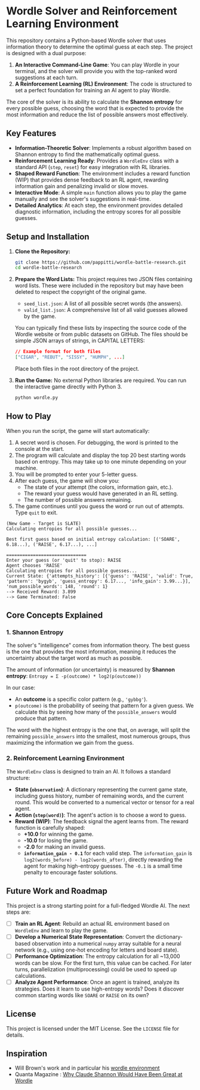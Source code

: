 # Wordle Solver and Reinforcement Learning Environment

This repository contains a Python-based Wordle solver that uses information theory to determine the optimal guess at each step. The project is designed with a dual purpose:

1.  **An Interactive Command-Line Game**: You can play Wordle in your terminal, and the solver will provide you with the top-ranked word suggestions at each turn.
2.  **A Reinforcement Learning (RL) Environment**: The code is structured to set a perfect foundation for training an AI agent to play Wordle.

The core of the solver is its ability to calculate the **Shannon entropy** for every possible guess, choosing the word that is expected to provide the most information and reduce the list of possible answers most effectively.

## Key Features

-   **Information-Theoretic Solver**: Implements a robust algorithm based on Shannon entropy to find the mathematically optimal guess.
-   **Reinforcement Learning Ready**: Provides a `WordleEnv` class with a standard API (`step`, `reset`) for easy integration with RL libraries.
-   **Shaped Reward Function**: The environment includes a  reward function (WIP) that provides dense feedback to an RL agent, rewarding information gain and penalizing invalid or slow moves.
-   **Interactive Mode**: A simple `main` function allows you to play the game manually and see the solver's suggestions in real-time.
-   **Detailed Analytics**: At each step, the environment provides detailed diagnostic information, including the entropy scores for all possible guesses.

## Setup and Installation

1.  **Clone the Repository:**
    ```bash
    git clone https://github.com/pappitti/wordle-battle-research.git
    cd wordle-battle-research
    ```

2.  **Prepare the Word Lists:**
    This project requires two JSON files containing word lists. These were included in the repository but may have been deleted to respect the copyright of the original game.

    -   `seed_list.json`: A list of all possible secret words (the answers).
    -   `valid_list.json`: A comprehensive list of all valid guesses allowed by the game.

    You can typically find these lists by inspecting the source code of the Wordle website or from public datasets on GitHub. The files should be simple JSON arrays of strings, in CAPITAL LETTERS:
    ```json
    // Example format for both files
    ["CIGAR", "REBUT", "SISSY", "HUMPH", ...]
    ```
    Place both files in the root directory of the project.

3.  **Run the Game:**
    No external Python libraries are required. You can run the interactive game directly with Python 3.
    ```bash
    python wordle.py
    ```

## How to Play

When you run the script, the game will start automatically:
1.  A secret word is chosen. For debugging, the word is printed to the console at the start.
2.  The program will calculate and display the top 20 best starting words based on entropy. This may take up to one minute depending on your machine.  
3.  You will be prompted to enter your 5-letter guess.
4.  After each guess, the game will show you:
    - The state of your attempt (the colors, information gain, etc.).
    - The reward your guess would have generated in an RL setting.
    - The number of possible answers remaining.
5.  The game continues until you guess the word or run out of attempts. Type `quit` to exit.

```
(New Game - Target is SLATE)
Calculating entropies for all possible guesses...

Best first guess based on initial entropy calculation: [('SOARE', 6.18...), ('RAISE', 6.17...), ...]

==============================
Enter your guess (or 'quit' to stop): RAISE
Agent chooses 'RAISE'
Calculating entropies for all possible guesses...
Current State: {'attempts_history': [{'guess': 'RAISE', 'valid': True, 'pattern': 'bygyb', 'guess_entropy': 6.17..., 'info_gain': 3.99...}], 'num_possible_words': 148, 'round': 1}
--> Received Reward: 3.899
--> Game Terminated: False
```

## Core Concepts Explained

### 1. Shannon Entropy

The solver's "intelligence" comes from information theory. The best guess is the one that provides the most information, meaning it reduces the uncertainty about the target word as much as possible.

The amount of information (or uncertainty) is measured by **Shannon entropy**:
`Entropy = Σ -p(outcome) * log2(p(outcome))`

In our case:
-   An **outcome** is a specific color pattern (e.g., `'gybbg'`).
-   `p(outcome)` is the probability of seeing that pattern for a given guess. We calculate this by seeing how many of the `possible_answers` would produce that pattern.

The word with the highest entropy is the one that, on average, will split the remaining `possible_answers` into the smallest, most numerous groups, thus maximizing the information we gain from the guess.

### 2. Reinforcement Learning Environment

The `WordleEnv` class is designed to train an AI. It follows a standard structure:

-   **State (`observation`)**: A dictionary representing the current game state, including guess history, number of remaining words, and the current round. This would be converted to a numerical vector or tensor for a real agent.
-   **Action (`step(word)`)**: The agent's action is to choose a word to guess.
-   **Reward (WIP)**: The feedback signal the agent learns from. The reward function is carefully shaped:
    -   **+10.0** for winning the game.
    -   **-10.0** for losing the game.
    -   **-2.0** for making an invalid guess.
    -   **`information_gain - 0.1`** for each valid step. The `information_gain` is `log2(words_before) - log2(words_after)`, directly rewarding the agent for making high-entropy guesses. The `-0.1` is a small time penalty to encourage faster solutions.

## Future Work and Roadmap

This project is a strong starting point for a full-fledged Wordle AI. The next steps are:

-   [ ] **Train an RL Agent**: Rebuild an actual RL environment based on `WordleEnv` and learn to play the game.
-   [ ] **Develop a Numerical State Representation**: Convert the dictionary-based observation into a numerical `numpy` array suitable for a neural network (e.g., using one-hot encoding for letters and board state).
-   [ ] **Performance Optimization**: The entropy calculation for all ~13,000 words can be slow. For the first turn, this value can be cached. For later turns, parallelization (multiprocessing) could be used to speed up calculations.
-   [ ] **Analyze Agent Performance**: Once an agent is trained, analyze its strategies. Does it learn to use high-entropy words? Does it discover common starting words like `SOARE` or `RAISE` on its own?

## License

This project is licensed under the MIT License. See the `LICENSE` file for details.  

## Inspiration
- Will Brown's work and in particular his [wordle environment](https://github.com/willccbb/verifiers/tree/main/environments/wordle) 
- Quanta Magazine : [Why Claude Shannon Would Have Been Great at Wordle](https://www.quantamagazine.org/how-math-can-improve-your-wordle-score-20220525/)